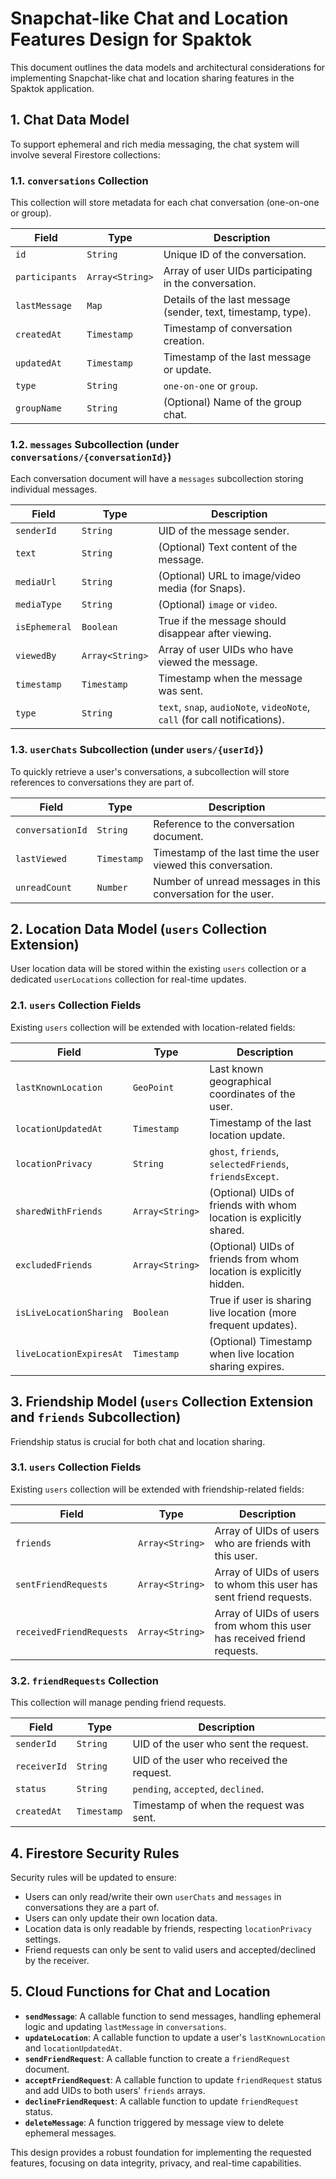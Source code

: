 # Snapchat-like Chat and Location Features Design for Spaktok

This document outlines the data models and architectural considerations for implementing Snapchat-like chat and location sharing features in the Spaktok application.

## 1. Chat Data Model

To support ephemeral and rich media messaging, the chat system will involve several Firestore collections:

### 1.1. `conversations` Collection

This collection will store metadata for each chat conversation (one-on-one or group).

| Field         | Type       | Description                                                                 |
|---------------|------------|-----------------------------------------------------------------------------|
| `id`          | `String`   | Unique ID of the conversation.                                              |
| `participants`| `Array<String>` | Array of user UIDs participating in the conversation.                       |
| `lastMessage` | `Map`      | Details of the last message (sender, text, timestamp, type).                |
| `createdAt`   | `Timestamp`| Timestamp of conversation creation.                                         |
| `updatedAt`   | `Timestamp`| Timestamp of the last message or update.                                    |
| `type`        | `String`   | `one-on-one` or `group`.                                                    |
| `groupName`   | `String`   | (Optional) Name of the group chat.                                          |

### 1.2. `messages` Subcollection (under `conversations/{conversationId}`)

Each conversation document will have a `messages` subcollection storing individual messages.

| Field         | Type       | Description                                                                 |
|---------------|------------|-----------------------------------------------------------------------------|
| `senderId`    | `String`   | UID of the message sender.                                                  |
| `text`        | `String`   | (Optional) Text content of the message.                                     |
| `mediaUrl`    | `String`   | (Optional) URL to image/video media (for Snaps).                            |
| `mediaType`   | `String`   | (Optional) `image` or `video`.                                              |
| `isEphemeral` | `Boolean`  | True if the message should disappear after viewing.                         |
| `viewedBy`    | `Array<String>` | Array of user UIDs who have viewed the message.                             |
| `timestamp`   | `Timestamp`| Timestamp when the message was sent.                                        |
| `type`        | `String`   | `text`, `snap`, `audioNote`, `videoNote`, `call` (for call notifications).|

### 1.3. `userChats` Subcollection (under `users/{userId}`)

To quickly retrieve a user's conversations, a subcollection will store references to conversations they are part of.

| Field         | Type       | Description                                                                 |
|---------------|------------|-----------------------------------------------------------------------------|
| `conversationId`| `String`   | Reference to the conversation document.                                     |
| `lastViewed`  | `Timestamp`| Timestamp of the last time the user viewed this conversation.               |
| `unreadCount` | `Number`   | Number of unread messages in this conversation for the user.                |

## 2. Location Data Model (`users` Collection Extension)

User location data will be stored within the existing `users` collection or a dedicated `userLocations` collection for real-time updates.

### 2.1. `users` Collection Fields

Existing `users` collection will be extended with location-related fields:

| Field             | Type       | Description                                                                 |
|-------------------|------------|-----------------------------------------------------------------------------|
| `lastKnownLocation`| `GeoPoint` | Last known geographical coordinates of the user.                            |
| `locationUpdatedAt`| `Timestamp`| Timestamp of the last location update.                                      |
| `locationPrivacy` | `String`   | `ghost`, `friends`, `selectedFriends`, `friendsExcept`.                     |
| `sharedWithFriends`| `Array<String>` | (Optional) UIDs of friends with whom location is explicitly shared.         |
| `excludedFriends` | `Array<String>` | (Optional) UIDs of friends from whom location is explicitly hidden.         |
| `isLiveLocationSharing`| `Boolean`  | True if user is sharing live location (more frequent updates).              |
| `liveLocationExpiresAt`| `Timestamp`| (Optional) Timestamp when live location sharing expires.                    |

## 3. Friendship Model (`users` Collection Extension and `friends` Subcollection)

Friendship status is crucial for both chat and location sharing.

### 3.1. `users` Collection Fields

Existing `users` collection will be extended with friendship-related fields:

| Field             | Type       | Description                                                                 |
|-------------------|------------|-----------------------------------------------------------------------------|
| `friends`         | `Array<String>` | Array of UIDs of users who are friends with this user.                      |
| `sentFriendRequests`| `Array<String>` | Array of UIDs of users to whom this user has sent friend requests.          |
| `receivedFriendRequests`| `Array<String>` | Array of UIDs of users from whom this user has received friend requests.    |

### 3.2. `friendRequests` Collection

This collection will manage pending friend requests.

| Field         | Type       | Description                                                                 |
|---------------|------------|-----------------------------------------------------------------------------|
| `senderId`    | `String`   | UID of the user who sent the request.                                       |
| `receiverId`  | `String`   | UID of the user who received the request.                                   |
| `status`      | `String`   | `pending`, `accepted`, `declined`.                                          |
| `createdAt`   | `Timestamp`| Timestamp of when the request was sent.                                     |

## 4. Firestore Security Rules

Security rules will be updated to ensure:

*   Users can only read/write their own `userChats` and `messages` in conversations they are a part of.
*   Users can only update their own location data.
*   Location data is only readable by friends, respecting `locationPrivacy` settings.
*   Friend requests can only be sent to valid users and accepted/declined by the receiver.

## 5. Cloud Functions for Chat and Location

*   **`sendMessage`**: A callable function to send messages, handling ephemeral logic and updating `lastMessage` in `conversations`.
*   **`updateLocation`**: A callable function to update a user's `lastKnownLocation` and `locationUpdatedAt`.
*   **`sendFriendRequest`**: A callable function to create a `friendRequest` document.
*   **`acceptFriendRequest`**: A callable function to update `friendRequest` status and add UIDs to both users' `friends` arrays.
*   **`declineFriendRequest`**: A callable function to update `friendRequest` status.
*   **`deleteMessage`**: A function triggered by message view to delete ephemeral messages.

This design provides a robust foundation for implementing the requested features, focusing on data integrity, privacy, and real-time capabilities.
